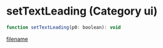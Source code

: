 # setTextLeading (Category ui)

```js
function setTextLeading(p0: boolean): void
```

[filename](setTextLeading_m.md ':include')